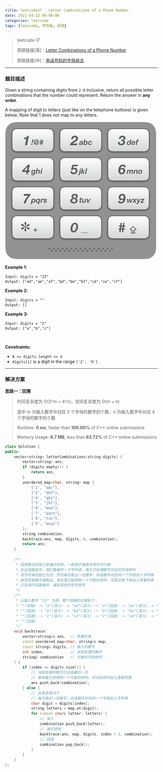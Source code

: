 ```yaml
---
title: leetcode17 - Letter Combinations of a Phone Number
date: 2021-03-22 09:00:00
categories: leetcode
tags: [leetcode, 字符串, 回溯]
---
```


> leetcode 17
>
> 原题链接[英]：[Letter Combinations of a Phone Number](https://leetcode.com/problems/letter-combinations-of-a-phone-number/)
>
> 原题链接[中]：[电话号码的字母组合](https://leetcode-cn.com/problems/letter-combinations-of-a-phone-number/)

<!--more-->

------

### 题目描述

Given a string containing digits from `2-9` inclusive, return all possible letter combinations that the number could represent. Return the answer in **any order**.

A mapping of digit to letters (just like on the telephone buttons) is given below. Note that 1 does not map to any letters.

<img src="leetcode17 - Letter Combinations of a Phone Number/01.png" alt="图示">

<br/>

**Example 1:**

```
Input: digits = "23"
Output: ["ad","ae","af","bd","be","bf","cd","ce","cf"]
```

**Example 2:**

```
Input: digits = ""
Output: []
```

**Example 3:**

```
Input: digits = "2"
Output: ["a","b","c"]
```

<br/>

**Constraints:**

- `0 <= digits.length <= 4`
- `digits[i]` is a digit in the range `['2', '9']`.

------

### 解决方案

**思路一：回溯**

> 时间复杂度为 O(3^m + 4^n)，空间复杂度为 O(m + n)
>
> 其中 m 为输入数字中对应 3 个字母的数字的个数，n 为输入数字中对应 4 个字母的数字的个数

> Runtime: **0 ms**, faster than **100.00%** of C++ online submissions
>
> Memory Usage: **6.7 MB**, less than **63.72%** of C++ online submissions

```c++
class Solution {
public:
    vector<string> letterCombinations(string digits) {
        vector<string> ans;
        if (digits.empty()) {
            return ans;
        }
        unordered_map<char, string> map {
            {'2', "abc"},
            {'3', "def"},
            {'4', "ghi"},
            {'5', "jkl"},
            {'6', "mno"},
            {'7', "pqrs"},
            {'8', "tuv"},
            {'9', "wxyz"}
        };
        string combination;
        backtrace(ans, map, digits, 0, combination);
        return ans;
    }

    /**
     * 回溯算法的核心是遍历剪枝，一般用于搜索所有的可行解
     * 在这道题目中，我们要维护一个字符串，表示已处理数字对应的字母排列
     * 该字符串初始化为空，然后每次取出一位数字，将该数字对应的一个字母加入字符串
     * 直至所有数字被取出，至此我们能得到一个可能的排列，将其记录下来加入答案列表
     * 之后进行回退操作，遍历其余的字符排列
     */
    /**
     * 以输入数字 "23" 为例，整个回溯的过程如下：
     * ""(初始) -> "a"(深入) -> "ad"(深入) -> "a"(回退) -> "ae"(深入) -> "a"(回退) -> "af"(深入) -> "a"(回退) ->
     * ""(回退) -> "b"(深入) -> "bd"(深入) -> "b"(回退) -> "be"(深入) -> "b"(回退) -> "bf"(深入) -> "b"(回退) ->
     * ""(回退) -> "c"(深入) -> "cd"(深入) -> "c"(回退) -> "ce"(深入) -> "c"(回退) -> "cf"(深入) -> "c"(回退) ->
     * ""(回退)
     */
    void backtrace(
        vector<string>& ans,  // 答案列表
        const unordered_map<char, string>& map,
        const string& digits, // 输入的数字
        int index,            // 当前处理的数字
        string& combination   // 可能的字母排列
    ) {
        if (index == digits.size()) {
            // 当前处理的数字已经是最后一位
            // 意味着已经得到一个可能的排列，将当前排列加入答案列表
            ans.push_back(combination);
        } else {
            // 在其余情况下
            // 每次取出一位数字，将该数字对应的一个字母加入字符串
            char digit = digits[index];
            string letters = map.at(digit);
            for (const char& letter: letters) {
                // 深入
                combination.push_back(letter);
                // 递归调用
                backtrace(ans, map, digits, index + 1, combination);
                // 回退
                combination.pop_back();
            }
        }
    }
};
```

